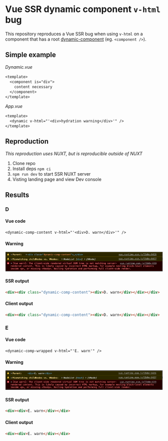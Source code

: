 # Vue SSR dynamic component `v-html` bug

This repository reproduces a Vue SSR bug when using `v-html` on a component that has a root [dynamic-component](https://vuejs.org/v2/guide/components.html#Dynamic-Components) (eg. `<component />`).

## Simple example

_Dynamic.vue_
```vue
<template>
  <component is="div">
    content necessary
  </component>
</template>

```

_App.vue_
```vue
<template>
  <dynamic v-html="'<div>hydration warning</div>'" />
</template>

```


## Reproduction
_This reproduction uses NUXT, but is reproducible outside of NUXT_

1. Clone repo
2. Install deps `npm ci`
3. `npm run dev` to start SSR NUXT server
4. Visting landing page and view Dev console

 
## Results

### D

#### Vue code
```vue
<dynamic-comp-content v-html="'<div>D. warn</div>'" />
```

#### Warning
<img src=".github/warningD.png">

#### SSR output
```html
<div><div class="dynamic-comp-content"><div>D. warn</div></div></div>
```

#### Client output
```html
<div><div class="dynamic-comp-content"><div>D. warn</div></div></div>
```

### E

#### Vue code
```vue
<dynamic-comp-wrapped v-html="'E. warn'" />
```

#### Warning
<img src=".github/warningE.png">

#### SSR output
```html
<div><div>E. warn</div></div>
````

#### Client output
```html
<div><div>E. warn</div></div>
```


